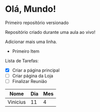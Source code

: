 # Olá, Mundo!
 Primeiro repositório versionado

Repositório criado durante uma aula ao vivo!

Adicionar mais uma linha.

* Primeiro Item

Lista de Tarefas:

- [x] Criar a página principal
- [ ] Criar página da Loja
- [ ] Finalizar Reunião

Nome |Dia |Mes
---|---|---
Vinicius |11| 4
